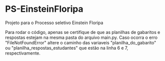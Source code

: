 # PS-EinsteinFloripa

Projeto para o Processo seletivo Einstein Floripa

Para rodar o código, apenas se certifique de que as planilhas de gabaritos e respostas estejam na mesma pasta do arquivo main.py.
Caso ocorra o erro "FileNotFoundError" altere o caminho das variaveis "planilha_do_gabarito" ou "planilha_respostas_estudantes" que estão na linha 6 e 7, respectivamente.
